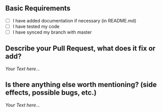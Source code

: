 ## Basic Requirements

- [ ] I have added documentation if necessary (in README.md)
- [ ] I have tested my code
- [ ] I have synced my branch with master

## Describe your Pull Request, what does it fix or add?

*Your Text here...*

## Is there anything else worth mentioning? (side effects, possible bugs, etc.)

*Your Text here...*
